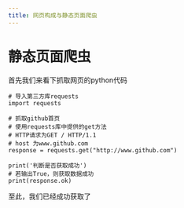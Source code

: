 ```yaml
---
title: 网页构成与静态页面爬虫
---
```

# 静态页面爬虫

首先我们来看下抓取网页的python代码
```
# 导入第三方库requests
import requests

# 抓取github首页
# 使用requests库中提供的get方法
# HTTP请求为GET / HTTP/1.1
# host 为www.github.com
response = requests.get("http://www.github.com")

print('判断是否获取成功')
# 若输出True，则获取数据成功
print(response.ok)
```
至此，我们已经成功获取了